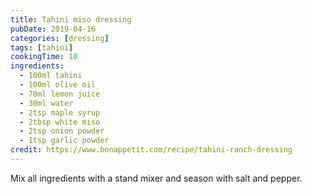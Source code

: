 ```yaml
---
title: Tahini miso dressing
pubDate: 2019-04-16
categories: [dressing]
tags: [tahini]
cookingTime: 10
ingredients:
  - 100ml tahini
  - 100ml olive oil
  - 70ml lemon juice
  - 30ml water
  - 2tsp maple syrup
  - 2tbsp white miso
  - 2tsp onion powder
  - 1tsp garlic powder
credit: https://www.bonappetit.com/recipe/tahini-ranch-dressing
---
```


Mix all ingredients with a stand mixer and season with salt and pepper.
